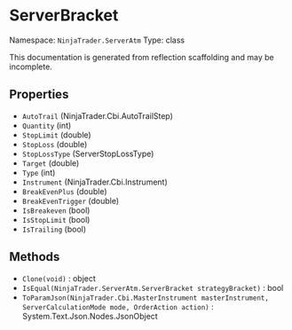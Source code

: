 # ServerBracket

Namespace: `NinjaTrader.ServerAtm`
Type: class

This documentation is generated from reflection scaffolding and may be incomplete.

## Properties
- `AutoTrail` (NinjaTrader.Cbi.AutoTrailStep)
- `Quantity` (int)
- `StopLimit` (double)
- `StopLoss` (double)
- `StopLossType` (ServerStopLossType)
- `Target` (double)
- `Type` (int)
- `Instrument` (NinjaTrader.Cbi.Instrument)
- `BreakEvenPlus` (double)
- `BreakEvenTrigger` (double)
- `IsBreakeven` (bool)
- `IsStopLimit` (bool)
- `IsTrailing` (bool)

## Methods
- `Clone(void)` : object
- `IsEqual(NinjaTrader.ServerAtm.ServerBracket strategyBracket)` : bool
- `ToParamJson(NinjaTrader.Cbi.MasterInstrument masterInstrument, ServerCalculationMode mode, OrderAction action)` : System.Text.Json.Nodes.JsonObject
